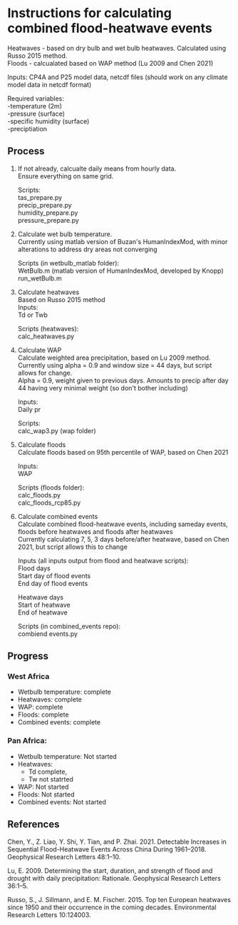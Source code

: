 # Instructions for calculating combined flood-heatwave events <br />
Heatwaves - based on dry bulb and wet bulb heatwaves. Calculated using Russo 2015 method. <br />
Floods - calcualated based on WAP method (Lu 2009 and Chen 2021) <br />

Inputs: CP4A and P25 model data, netcdf files (should work on any climate model data in netcdf format) <br />

Required variables: <br />
-temperature (2m) <br />
-pressure (surface) <br />
-specific humidity (surface) <br />
-preciptiation <br />

## Process <br />
1. 	If not already, calcualte daily means from hourly data. <br />
	Ensure everything on same grid. <br />

	Scripts: <br />
	tas_prepare.py <br />
	precip_prepare.py <br />
	humidity_prepare.py <br />
	pressure_prepare.py <br />

2. 	Calculate wet bulb temperature.  <br />
	Currently using matlab version of Buzan's HumanIndexMod, with minor alterations to address dry areas not converging <br />

	Scripts (in wetbulb_matlab folder): <br />
	WetBulb.m (matlab version of HumanIndexMod, developed by Knopp) <br />
	run_wetBulb.m <br />

3. 	Calculate heatwaves <br />
	Based on Russo 2015 method <br />
	Inputs: <br />
	Td or Twb <br />

	Scripts (heatwaves): <br />
	calc_heatwaves.py <br />


4. 	Calculate WAP <br />
	Calculate weighted area precipitation, based on Lu 2009 method. <br />
	Currently using alpha = 0.9 and window size = 44 days, but script allows for change. <br />
	Alpha = 0.9, weight given to previous days. Amounts to precip after day 44 having very minimal weight (so don't bother including) <br />

	Inputs: <br />
	Daily pr <br />

	Scripts: <br />
	calc_wap3.py (wap folder) <br />

5.	Calculate floods <br />
	Calculate floods based on 95th percentile of WAP, based on Chen 2021 <br />

	Inputs:<br />
	WAP<br />

	Scripts (floods folder): <br />
	calc_floods.py<br />
	calc_floods_rcp85.py<br />

6.	Calculate combined events <br />
	Calculate combined flood-heatwave events, including sameday events, floods before heatwaves and floods after heatwaves <br />
	Currently calculating 7, 5, 3 days before/after heatwave, based on Chen 2021, but script allows this to change <br />

	Inputs (all inputs output from flood and heatwave scripts):<br />
	Flood days <br />
	Start day of flood events <br />
	End day of flood events <br />
	
	Heatwave days <br />
	Start of heatwave <br />
	End of heatwave <br />

	Scripts (in combined_events repo): <br />
	combiend events.py <br />

## Progress
### West Africa 
- Wetbulb temperature: complete
- Heatwaves: complete 
- WAP: complete
- Floods: complete 
- Combined events: complete 

### Pan Africa: <br />
- Wetbulb temperature: Not started <br />
- Heatwaves:
  - Td complete, <br />
  - Tw not statrted <br />
- WAP: Not started <br />
- Floods: Not started <br />
- Combined events: Not started <br />

## References <br />

Chen, Y., Z. Liao, Y. Shi, Y. Tian, and P. Zhai. 2021. Detectable Increases in Sequential Flood-Heatwave Events Across China During 1961–2018. Geophysical Research Letters 48:1–10. <br />

Lu, E. 2009. Determining the start, duration, and strength of flood and drought with daily precipitation: Rationale. Geophysical Research Letters 36:1–5. <br />

Russo, S., J. Sillmann, and E. M. Fischer. 2015. Top ten European heatwaves since 1950 and their occurrence in the coming decades. Environmental Research Letters 10:124003. <br />


